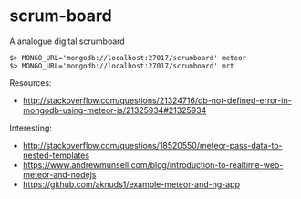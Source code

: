 scrum-board
===========

A analogue digital scrumboard

    $> MONGO_URL='mongodb://localhost:27017/scrumboard' meteor
    $> MONGO_URL='mongodb://localhost:27017/scrumboard' mrt


Resources:

  * http://stackoverflow.com/questions/21324716/db-not-defined-error-in-mongodb-using-meteor-js/21325934#21325934


Interesting:

  * http://stackoverflow.com/questions/18520550/meteor-pass-data-to-nested-templates
  * https://www.andrewmunsell.com/blog/introduction-to-realtime-web-meteor-and-nodejs
  * https://github.com/aknuds1/example-meteor-and-ng-app